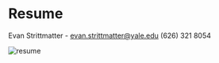 # Resume

Evan Strittmatter - evan.strittmatter@yale.edu
(626) 321 8054


<img src="Evan_Strittmatter_Resume_01-12-2023.pdf" alt="resume"/>

